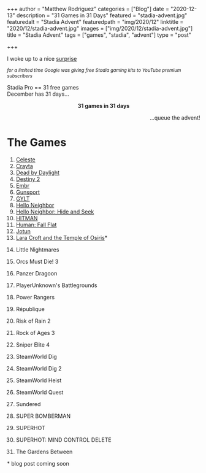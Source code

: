 +++
author = "Matthew Rodriguez"
categories = ["Blog"]
date = "2020-12-13"
description = "31 Games in 31 Days"
featured = "stadia-advent.jpg"
featuredalt = "Stadia Advent"
featuredpath = "img/2020/12"
linktitle = "2020/12/stadia-advent.jpg"
images = ["img/2020/12/stadia-advent.jpg"]
title = "Stadia Advent"
tags = ["games", "stadia", "advent"]
type = "post"

+++

I woke up to a nice <a href="https://www.theverge.com/2020/11/10/21558820/youtube-premium-subscribers-free-stadia-premiere-edition-bundle-deals" target="_blank">surprise</a>

<p style="font-size: .85em; font-style: italic;">for a limited time Google was giving free Stadia gaming kits to YouTube premium subscribers</p>

Stadia Pro == 31 free games
<br>
December has 31 days...

<p style="text-align: center"><b>31 games in 31 days</b></p>
<p style="text-align: right">...queue the advent!</p>

# The Games

1. [Celeste](/posts/celeste/)
2. [Crayta](/posts/crayta/)
3. [Dead by Daylight](/posts/dead-by-daylight/)
4. [Destiny 2](/posts/destiny-2/)
5. [Embr](/posts/embr)
6. [Gunsport](/posts/gunsport)
7. [GYLT](/posts/gylt)
8. [Hello Neighbor](/posts/hello-neighbor)
9. [Hello Neighbor: Hide and Seek](/posts/hello-neighbor-hide-n-seek)
10. [HITMAN](/posts/hitman)
11. [Human: Fall Flat](/posts/human-fall-flat)
12. [Jotun](/posts/jotun)
13. [Lara Croft and the Temple of Osiris](/coming-soon)*
<!-- 13. [Lara Croft and the Temple of Osiris](/posts/lara-croft) -->
14. Little Nightmares
<!-- 14. [Little Nightmares](/coming-soon)* -->
<!-- 14. [Little Nightmares](/posts/little-nightmares) -->
15. Orcs Must Die! 3
<!-- 15. [Orcs Must Die! 3](/coming-soon)* -->
<!-- 15. [Orcs Must Die! 3](/posts/orcs-must-die-3) -->
16. Panzer Dragoon
<!-- 16. [Panzer Dragoon](/coming-soon)* -->
<!-- 16. [Panzer Dragoon](/posts/panzer-dragoon) -->
17. PlayerUnknown's Battlegrounds
<!-- 17. [PlayerUnknown's Battlegrounds](/coming-soon)* -->
<!-- 17. [PlayerUnknown's Battlegrounds](/posts/pubg) -->
18. Power Rangers
<!-- 18. [Power Rangers](/coming-soon)* -->
<!-- 18. [Power Rangers](/posts/power-rangers) -->
19. République
<!-- 19. [République](/coming-soon)* -->
<!-- 19. [République](/posts/republique) -->
20. Risk of Rain 2
<!-- 20. [Risk of Rain 2](/coming-soon)* -->
<!-- 20. [Risk of Rain 2](/posts/risk-of-rain-2) -->
21. Rock of Ages 3
<!-- 21. [Rock of Ages 3](/coming-soon)* -->
<!-- 21. [Rock of Ages 3](/posts/rock-of-ages-3) -->
22. Sniper Elite 4
<!-- 22. [Sniper Elite 4](/coming-soon)* -->
<!-- 22. [Sniper Elite 4](/posts/sniper-elite-4) -->
23. SteamWorld Dig
<!-- 23. [SteamWorld Dig](/coming-soon)* -->
<!-- 23. [SteamWorld Dig](/posts/steamworld-dig) -->
24. SteamWorld Dig 2
<!-- 24. [SteamWorld Dig 2](/coming-soon)* -->
<!-- 24. [SteamWorld Dig 2](/posts/steamworld-dig-2) -->
25. SteamWorld Heist
<!-- 25. [SteamWorld Heist](/coming-soon)* -->
<!-- 25. [SteamWorld Heist](/posts/steamworld-heist) -->
26. SteamWorld Quest
<!-- 26. [SteamWorld Quest](/coming-soon)* -->
<!-- 26. [SteamWorld Quest](/posts/steamworld-quest) -->
27. Sundered
<!-- 27. [Sundered](/coming-soon)* -->
<!-- 27. [Sundered](/posts/sundered) -->
28. SUPER BOMBERMAN
<!-- 28. [SUPER BOMBERMAN](/coming-soon)* -->
<!-- 28. [SUPER BOMBERMAN](/posts/super-bomberman) -->
29. SUPERHOT
<!-- 29. [SUPERHOT](/coming-soon)* -->
<!-- 29. [SUPERHOT](/posts/superhot) -->
30. SUPERHOT: MIND CONTROL DELETE
<!-- 30. [SUPERHOT: MIND CONTROL DELETE](/coming-soon)* -->
<!-- 30. [SUPERHOT: MIND CONTROL DELETE](/posts/superhot-mind-control-delete) -->
31. The Gardens Between
<!-- 31. [The Gardens Between](/coming-soon)* -->
<!-- 31. [The Gardens Between](/posts/the-gardens-between) -->

<p>* blog post coming soon</p>

